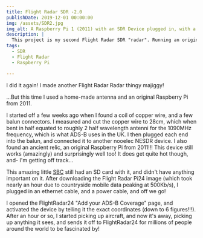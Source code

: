 ```yaml
---
title: Flight Radar SDR -2.0
publishDate: 2019-12-01 00:00:00
img: /assets/SDR2.jpg
img_alt: A Raspberry Pi 1 (2011) with an SDR Device plugged in, with a home-made copper antenna calibrated at 1090MHz
description: |
  This project is my second Flight Radar SDR "radar". Running an original raspberry pi, and a home-made copper SDR antenna
tags:
  - SDR
  - Flight Radar
  - Raspberry Pi

---
```


I did it again! I made another Flight Radar Radar thingy majiggy!

...But this time I used a home-made antenna and an original Raspberry Pi from 2011.

I started off a few weeks ago when I found a coil of copper wire, and a few balun connectors. I measured and cut the copper wire to 28cm, which when bent in half equated to roughly 2 half wavelength antenni for the 1090MHz frequency, which is what ADS-B uses in the UK. I then plugged each end into the balun, and connected it to another nooelec NESDR device. I also found an ancient relic, an original Raspberry Pi from 2011!!! This device still works (amazingly) and surprisingly well too! It does get quite hot though, and- I'm getting off track...

This amazing little [SBC](https://en.wikipedia.org/wiki/Single-board_computer) still had an SD card with it, and didn't have anything important on it. After downloading the Flight Radar Pi24 image (which took nearly an hour due to countryside mobile data peaking at 500Kb/s), I plugged in an ethernet cable, and a power cable, and off we go!

I opened the FlightRadar24 "Add your ADS-B Coverage" page, and activated the device by telling it the exact coordinates (down to 6 figures!!!). After an hour or so, I started picking up aircraft, and now it's away, picking up anything it sees, and sends it off to FlightRadar24 for millions of people around the world to be fascinated by!